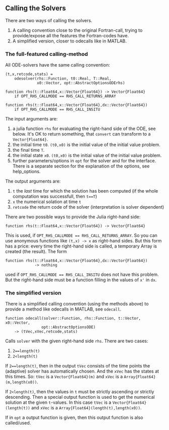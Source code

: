 ## Calling the Solvers

There are two ways of calling the solvers.

1. A calling convention close to the original Fortran-call, trying to provide/expose all the features the Fortran-codes have.
2. A simplified version, closer to odecalls like in MATLAB.

### The full-featured calling-method

All ODE-solvers have the same calling convention:

```
(t,x,retcode,stats) = 
    odesolver(rhs::Function, t0::Real, T::Real,
              x0::Vector, opt::AbstractOptionsODErhs)

function rhs(t::Float64,x::Vector{Float64}) -> Vector{Float64}
    if OPT_RHS_CALLMODE == RHS_CALL_RETURNS_ARRAY

function rhs(t::Float64,x::Vector{Float64},dx::Vector{Float64}) 
    if OPT_RHS_CALLMODE == RHS_CALL_INSITU
```

The input arguments are:

1. a julia function `rhs` for evaluating the right-hand side of the ODE, see below. It's OK to return something, that `convert` can transform to a `Vector{Float64}`.
2. the initial time `t0`. `(t0,x0)` is the initial value of the  initial value problem.
3. the final time `T`.
4. the initial state `x0`. `(t0,x0)` is the initial value of the  initial value problem.
5. further parameters/options in `opt` for the solver and for the interface.  There is a separate section for the explanation of the options, see help_options.

The output arguments are:

1. `t` the *last* time for which the solution has been computed  (if the whole computation was successfull, then `t==T`)
2. `x` the numerical solation at time `t`
3. `retcode` the return code of the solver (interpretation is solver dependent)

There are two possible ways to provide the Julia right-hand side:

```
function rhs(t::Float64,x::Vector{Float64}) -> Vector{Float64}
```

This is used, if `OPT_RHS_CALLMODE == RHS_CALL_RETURNS_ARRAY`. So you can use anonymous functions like `(t,x) -> x` as right-hand sides. But this form has a price: every time the right-hand side is called, a temporary Array is created (the result). The form

```
function rhs(t::Float64,x::Vector{Float64},dx::Vector{Float64}) 
             -> nothing
```

used if `OPT_RHS_CALLMODE == RHS_CALL_INSITU` does not have this problem. But the right-hand side must be a function filling in the values of `x'` in `dx`.

### The simplified version

There is a simplified calling convention (using the methods above) to provide a method like odecalls in MATLAB,  see `odecall`.



```
function odecall(solver::Function, rhs::Function, t::Vector, x0::Vector,
                opt::AbstractOptionsODE)
    -> (tVec,xVec,retcode,stats)
```

Calls `solver` with the given right-hand side `rhs`. There are two cases:

1. `2==length(t)`
2. `2<length(t)`

If `2==length(t)`, then in the output `tVec` consists of the time points the (adaptive) solver has automatically chosen. And the `xVec` has the states at this times. So: `tVec` is a `Vector{Float64}(m)` and `xVec` is a `Array{Float64}(m,length(x0))`.

If `2<length(t)`, then the values in `t` must be strictly ascending or strictly descending. Then a special output function is used to get the numerical solution at the given `t`-values. In this case `tVec` is a `Vector{Float64}(length(t))` and `xVec` is a `Array{Float64}(length(t),length(x0))`.

If in `opt` a output function is given, then this output function is also called/used.



